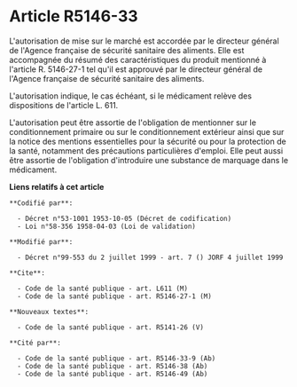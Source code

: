 # Article R5146-33

L'autorisation de mise sur le marché est accordée par le directeur général de l'Agence française de sécurité sanitaire des
aliments. Elle est accompagnée du résumé des caractéristiques du produit mentionné à l'article R. 5146-27-1 tel qu'il est
approuvé par le directeur général de l'Agence française de sécurité sanitaire des aliments.

L'autorisation indique, le cas échéant, si le médicament relève des dispositions de l'article L. 611.

L'autorisation peut être assortie de l'obligation de mentionner sur le conditionnement primaire ou sur le conditionnement
extérieur ainsi que sur la notice des mentions essentielles pour la sécurité ou pour la protection de la santé, notamment des
précautions particulières d'emploi. Elle peut aussi être assortie de l'obligation d'introduire une substance de marquage dans
le médicament.

**Liens relatifs à cet article**

	**Codifié par**:

	  - Décret n°53-1001 1953-10-05 (Décret de codification)
	  - Loi n°58-356 1958-04-03 (Loi de validation)

	**Modifié par**:

	  - Décret n°99-553 du 2 juillet 1999 - art. 7 () JORF 4 juillet 1999

	**Cite**:

	  - Code de la santé publique - art. L611 (M)
	  - Code de la santé publique - art. R5146-27-1 (M)

	**Nouveaux textes**:

	  - Code de la santé publique - art. R5141-26 (V)

	**Cité par**:

	  - Code de la santé publique - art. R5146-33-9 (Ab)
	  - Code de la santé publique - art. R5146-38 (Ab)
	  - Code de la santé publique - art. R5146-49 (Ab)
